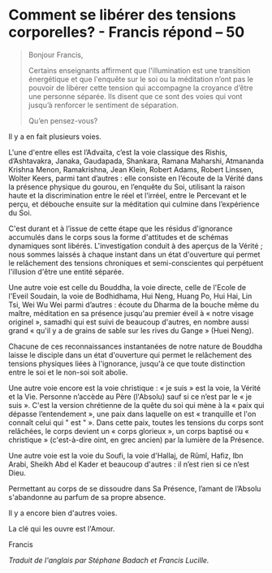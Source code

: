 # Comment se libérer des tensions corporelles? - Francis répond – 50

>Bonjour Francis,
>
>Certains enseignants affirment que l'illumination est une transition énergétique et que l'enquête sur le soi ou la méditation n’ont pas le pouvoir de libérer cette tension qui accompagne la croyance d’être une personne séparée. Ils disent que ce sont des voies qui vont jusqu’à renforcer le sentiment de séparation.
>
>Qu’en pensez-vous?

Il y a en fait plusieurs voies.

L'une d'entre elles est l’Advaïta, c’est la voie classique des Rishis, d’Ashtavakra, Janaka, Gaudapada, Shankara, Ramana Maharshi, Atmananda Krishna Menon, Ramakrishna, Jean Klein, Robert Adams, Robert Linssen, Wolter Keers, parmi tant d’autres : elle consiste en l’écoute de la Vérité dans la présence physique du gourou, en l’enquête du Soi, utilisant la raison haute et la discrimination entre le réel et l’irréel, entre le Percevant et le perçu, et débouche ensuite sur la méditation qui culmine dans l’expérience du Soi.

C'est durant et à l’issue de cette étape que les résidus d'ignorance accumulés dans le corps sous la forme d'attitudes et de schémas dynamiques sont libérés. L'investigation conduit à des aperçus de la Vérité ; nous sommes laissés à chaque instant dans un état d'ouverture qui permet le relâchement des tensions chroniques et semi-conscientes qui perpétuent l'illusion d'être une entité séparée.

Une autre voie est celle du Bouddha, la voie directe, celle de l'Ecole de l'Eveil Soudain, la voie de Bodhidhama, Hui Neng, Huang Po, Hui Hai, Lin Tsi, Wei Wu Wei parmi d’autres : écoute du Dharma de la bouche même du maître, méditation en sa présence jusqu'au premier éveil à « notre visage originel », samadhi qui est suivi de beaucoup d'autres, en nombre aussi grand « qu'il y a de grains de sable sur les rives du Gange » (Huei Neng).

Chacune de ces reconnaissances instantanées de notre nature de Bouddha laisse le disciple dans un état d'ouverture qui permet le relâchement des tensions physiques liées à l'ignorance, jusqu'à ce que toute distinction entre le soi et le non-soi soit abolie.

Une autre voie encore est la voie christique : « je suis » est la voie, la Vérité et la Vie. Personne n’accède au Père (l'Absolu) sauf si ce n’est par le « je suis ». C'est la version chrétienne de la quête du soi qui mène à la « paix qui dépasse l’entendement », une paix dans laquelle on est « tranquille et l'on connaît celui qui " est " ». Dans cette paix, toutes les tensions du corps sont relâchées, le corps devient un « corps glorieux », un corps baptisé ou « christique » (c'est-à-dire oint, en grec ancien) par la lumière de la Présence.

Une autre voie est la voie du Soufi, la voie d'Hallaj, de Rûmî, Hafiz, Ibn Arabi, Sheikh Abd el Kader et beaucoup d'autres : il n’est rien si ce n’est Dieu.

Permettant au corps de se dissoudre dans Sa Présence, l’amant de l’Absolu s'abandonne au parfum de sa propre absence.

Il y a encore bien d'autres voies.

La clé qui les ouvre est l'Amour.

Francis

_Traduit de l'anglais par Stéphane Badach et Francis Lucille._